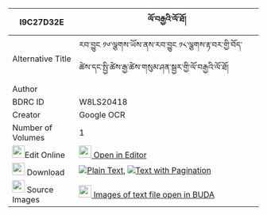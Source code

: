 |I9C27D32E|ལོ་བརྒྱའི་ལོ་ཐོ། 
| --- | --- 
|Alternative Title |རབ་བྱུང ༡༦་ལྕགས་ཡོས་ནས་རབ་བྱུང ༡༨་ལྕགས་རྟ་བར་གྱི་བོད་ཚེས་དང་སྤྱི་ཚེས་རྒྱ་ཚེས་གསུམ་ཤན་སྦྱར་གྱི་ལོ་བརྒྱའི་ལོ་ཐོ།
|Author | 
|BDRC ID | W8LS20418
|Creator | Google OCR
|Number of Volumes| 1
|<img width="25" src="https://img.icons8.com/color/25/000000/edit-property.png">Edit Online| [<img width="25" src="https://avatars.githubusercontent.com/u/45091458?s=200&v=4"> Open in Editor](http://editor.openpecha.org/I9C27D32E)
|<img width="25" src="https://img.icons8.com/fluent/48/000000/download-2.png"/>  Download | [![](https://img.icons8.com/color/20/000000/txt.png)Plain Text](https://github.com/Openpecha/I9C27D32E/releases/download/v2/lo_gya_i_loto_plain_I9C27D32E.zip), [![](https://img.icons8.com/color/20/000000/txt.png)Text with Pagination](https://github.com/Openpecha/I9C27D32E/releases/download/v2/lo_gya_i_loto_pages_I9C27D32E.zip)
|<img width="25" src="https://img.icons8.com/plasticine/100/000000/pictures-folder.png"/>  Source Images | [<img width="25" src="https://library.bdrc.io/icons/BUDA-small.svg"> Images of text file open in BUDA](https://library.bdrc.io/show/bdr:W8LS20418)